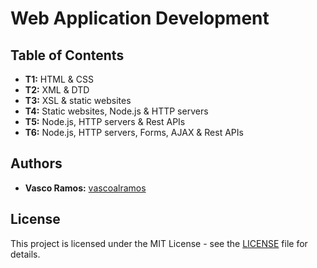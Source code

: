 # Web Application Development

## Table of Contents
- **T1:** HTML & CSS
- **T2:** XML & DTD
- **T3:** XSL & static websites
- **T4:** Static websites, Node.js & HTTP servers
- **T5:** Node.js, HTTP servers & Rest APIs
- **T6:** Node.js, HTTP servers, Forms, AJAX & Rest APIs

## Authors
* **Vasco Ramos:** [vascoalramos](https://vascoalramos.me)

## License
This project is licensed under the MIT License - see the [LICENSE](LICENSE) file for details.
